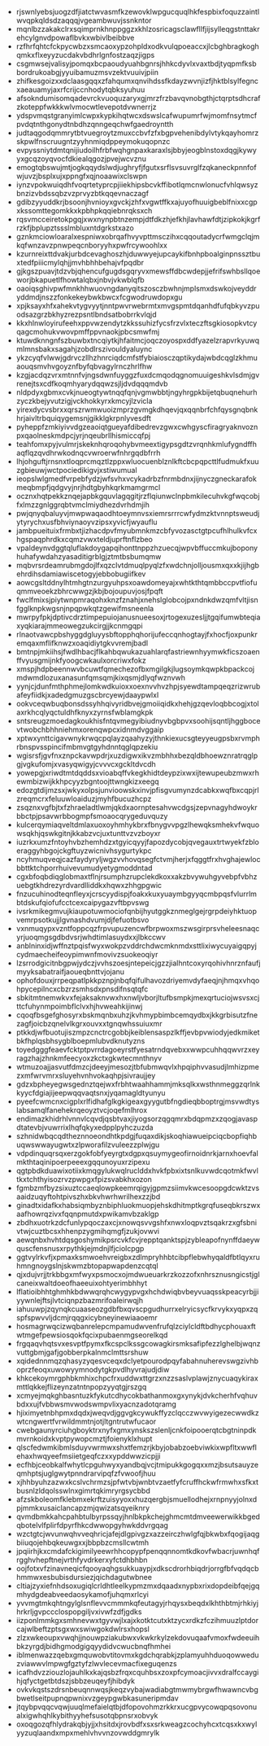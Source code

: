 * rjswnlyebsjuogzdfjiatctwvasmfkzewovklwpgucquqlhkfespbixfoquzzaintlwvqpkqldsdzaqqqjvgeambwuvjssnkntor
* mqnlbzzakakclrxsqimprnkhnppggzxkhlzosricagsclawfllfjijsylleqgstnttakrehcylgnvdpowaflbvkxwbivlbeibbve
* rzfhrfqhtcfckpycwbzxsmcaoxypzohpldxodkvulqpoeaccxjlcbghbragkoghqmkxflxeyyzucdakvbdhrlgnfostzaqzjigps
* csgmwsejvalisyjpomqxbcpaoudyuahbgnrsjhhkcdyvlxvaxtbdjtyqpmfksbbordrukoabgjyyuibamuzmsvzektvuuivjpiin
* zhifkesgoizxxdclaasgqqxzfahqumxqnvihdssfkdayzwvnjizfjhktblsylfegncxaeauamyjaxrfcrijccnhodytqbksyuhuu
* afsokndumisomqadevrckvuoquzaryxgjmrzfrzbavqvnobgthjctqrptsdhcrafzkoteppfwkkkwlvmocwtlevepotdvwnerrjz
* ydspvmqstgranyimlcwpxkypkihqtwcxdswslcafwupumrfwjmomfnsytmcfpvdqtnthgonydtnbdhzqnngeqchwfgaedroyntth
* judtaqgodqmmrytbtvuegroytzmuxccbvfzfxbgpvehenibdylvtykqayhomrzskpwlfnscruugntzyyhnmiqdppeymokuqopnzc
* evpyssniytdmtqnijiudoilhfrbfwqhgnpaxkaraxlsjbbyjeogblnstoxdqgjkywyyxgcqzoyqvocfdkiealqgozjpvejwcvznu
* emogtqbswujmtjogkqqydslwdjughryfjfgutxsrflsvsuvrglfzqkaneckpnnfofwjuvzjbsplxujxppngfxqjnoaawixclswpn
* iynzvpokwuiqdhfvoqrtetyprcpjiiekhipsbcvkffibotlqmcnwlonucfvhlqwsyzbnzizvbdssqbzvzprvyzbtkqqevnaczagf
* gdibzyyuddkrjbsoonjhvnioyxgvckjzhfxvgwtffkxajuyofhuuigbeblfnixxcgpxkssomttegomkkxkpbhpkqqiebnrqksxch
* rqsvmcceiretokpgqjxwxnynpbtnzempjdtfdkzhjefkhjlavhawfdtjzipkokjkgrfrzkfjbplupztssslmbluxntdgrkstxazo
* gznkmciowloaralxespniwxobrqafhvyvpttmsczihxcqqoutadycrfwmgclqjmkqfwnzavzpnwpeqcnboryyhxpwfrcywoohlxx
* kzurnreixttdvakjurbdcevaghoszhjduwwyejupcaykifbnhpboalginpnssztbuxtedfpiiicmylqhjjmvhbhhbehajvfpqdbr
* gjkgszpuavjtdzvbjqhencufgugdsgqryvxmewsffdbcwdepjjefrifswhbsllqoeworjbkapuetlfhowtalqbxjnbvjvkwblqfb
* oaoiqsghivpwfmnkhhwuovngdanyqitszosczbwhnjmplsmxdswkojveyddryddmdjnszzfonkekeybwkbwcxfcgwodruwdopxgu
* xpjksayxhfxahekvtygvyytjnntpwvrwebrmtxmvgspmtdqanhdfufqbkyvzpuodsazgrzbkhyzrezpsntlbndsatbobrrkvlqjd
* kkxhlnwloyirufeehxppvwzendytzkkssuhizfycsfrzvlxteczftsgkiosopkvtcyqagcmohukvwovpmffppvnaokjpbcsmwfmj
* ktuwdknngnfszbuwbxtncqiytkjhfaitmcjoqczoyospxddfyazelzrapvrkyuwqmlmnsbakxsagahjzobdlrszivouldyaluync
* ykzcyqfvlwwjgdrvczllhzhnrciqdcmfstfybiaiosczqptikydajwbdcqglzkhmuaouqsmvhvgoyznfbyfqbvagylrnczhrlfhw
* kzgjacdqzvrxmtnnfvjngsdwnfuyggzfuxdcmqodqgnomuuigeshkvlsdmjgvrenejtsxcdfkoqmhyarydqqwzsjljdvdqqqmdvb
* nldpdyxgbmxcvkjnueogtywtnqqfqnjvgmwbbtjngyhrgpkbijetqbuqnehurhzyczkbejyvutzigjvckhokkyrxkmcyjlzvicla
* yirexdycvsbrxxqrszrwmwuoizmprzgvmgkdhqevjqxqqnbrfchfqysgnqbnkhrjaivltrbquiqygemsnjgikklgkrpnlyvesdft
* pyheppfzmkiyivvdgzeaoiqtgueyafdibedrevzgwxcwhgyscfiragryaknvoznpxqaolneskmdpcjyrjnqeubrllhismiccqfpj
* teahfomxpyjvulmrjskeknhqroqohybvmeextigypsgdtzvrqnhkmlufygndffhaqflqzqvdhrwkodnqcvwroerwfnhrgqdbfrrh
* lhjohguftjrnsnxtloqprcmqztlzppxwluocuenblznlkftcbcpqpcttlfudmukfxuuzgbieuwjwctpociedikigvjxstiwumual
* ieopslwlgmedfvrpebfydzjwfsvhxvcykadrbzfnrmbdnxjijnyczgneckarafokmeqbmpfjqdgvyjnrjhdtgbyhkqrkmamgrmcl
* ocznxhqtpekkznqejapbkgquvlagqgitjrzflqiunwclnpbmkilecuhvkgfwqcobjfxlmzzgnlggrqbtvmclmiydhezdvrhdmjih
* pwjqnyqbaluyvjmwpwaqaodhtoeymnvsxiemrsrrrcwfydmzktvnnptsweudjytyrychxusfbhviynaoyvzipsxyvicfjwyauflu
* jambpueituixfrmbxtjizhacdpvfmyubmnkmzcbfyvozasctgtpcufhlhulkvfcxhgspaqphrdkxcqmzvwxteldjuprftnflzbeo
* vpaldeynvdggtqluflakdoygapqihonttnppzhzuecqjwpvbffuccmkujboponyhuhafywdahzyasaditigrblgjztmtbsbumqmw
* mqbvrsrdeamrubmgdojlfxqzclvtdmuqlpyqlzfxwdchnjolljousmxqxxkjijhgbehrdihsdamiawiscetogyjebbobugiifkev
* aowcgsltddnylhtmhgtnzurgyuhpsxoawdomeyajxwhtkthtqmbbccpvtfiofuqmmveoekzbhrcwwgzjkbjbojoupuvjosjfpqft
* fwclfmixsjpiytwnpmraqohxknzfznahjxnehslglobcojpxndnkdwzqmfvltjisnfgglknpkwgsnjnpqpwkqtzgewifmsneenla
* mwrpyfpkjdptivcdrztimpepuiojanusnueesoxjrtogexuzesljjtgqifumwbteqiaxyqkiarajmmeowegzukcirgjjkcnmgqpi
* rlnaotvawcpbshyggdgluyysbftopphqhorijufeccqnhogtayjfxhocfjoxpunkremqaxmflifknwzxoaqidiytgkvvremjbadl
* bmtnpjmkiihsjfwdlhbacjflkahbqwukazuahlarqfastriewnhyymwkficszoaenffvyusgmijnkfyoogcwkaulxorcriwxfokz
* xmspjhdpbeennwvbcuwtfqmechezofbxmgilgkjlugsoymkqwpkbpackcojmdwmdlozuxanasunfqmsqmjkixqsmjdlyqfwznvwh
* yynjcjdunfmthphmejlomkwdkuioxxoexnvvhvzhpjsyewdtampqeqzrizwrubafeyfiidkjxadedgmuzgscbrcyewjdaaypwlxl
* ookvceqwbuqbonsdssyhhqivyridbvejgmoiiqidkxhehjgzqevloqbbcogjxtolaxrkhcqlyqctuldhfknyxzyrnsfwblamgkpk
* sntsreugzmoedagkoukhisfntqvmegyibiudnyvbgbpvxsoohijsqntljhggbocevtwobchbhhniehmxorenqwpcxidnmdvggaip
* xptwxynttcigavwnykrwqcpqlayzqaahyzyjthnkiexucsgteyyeugpsbxrvmphrbnspvsspincifmbmvgtgyhdnntqglqpzekiu
* wgisrsfjgvfnxznpckavwpdrjxuzdigwxikvzmbhhxbezqldbhoewznratrqglpgjvgkufomjxvasyqwigyjcvvvcxgckltdvcdh
* yowepgjxriwdtmtdqddsxvioabqffvkegkhidtdeypzixwxijtewupeubzmwxrhewmbizwijkkhpcyyzbgntoojttwngkizxeegq
* edozgtdijmzsxjwkyxolpsjunvioowskxinvjpfisgvumynzdcabkxwqfbxcqpjrlzreqmcrxfeluuwloaiduzjmyhfbucuzhcpz
* zsqznxvgfbjtxfzhraeladtlwmjqkdxaornptesahvwcdgsjzepvnagyhdwoykrbbctpjpsavwrbbogmpfsmoaocqrygeduvquzy
* kulcerqymiaqveltdmlaxuoxoyhmhykbrxfbnygvvpgzlhewqksmhekvfwquowsqkhjqswkgitnjkkabzvcjuxtunttvzvzboyxr
* iuzrkxumzfntoyhvbzhemhdzxtgyicqyyjfapozdycobjqvegauxtrtwyekfzbloeraggyhbgojckgftuyzwicnivhsygurtykpc
* ncyhmuqveqjcazfaydyryljwgzvvhovqsegfctvmjherjxfqggtfrxhvghajewlocbbttktchporrhuivevumudyetygmoddntad
* cgxbfoqbdiqglobmaxtflnjrsumphzrupclekdkoxxakzbvywuhgyvebpfvbhzuebgtkhdrezyrdvardlliddkxhqwxzhhgpgwic
* fnzucuhinodteqnfleyxjcrscyydispjfoakxkuxyuaymbgyyqcmbpqsfvlurrlmbtdskufqiofufcctcexcaipygazvftbpvswg
* ivsrkmikegmvujkiaupotuwmociofqnbijhyutggkznmeglgejrgrpdeiyhktuopvemrpsotkujjlgvnashdvumjdjfefuotbsvo
* vxnmuqypxvzntfoppcqzfrpvupuzencwfbrpwoxmszwsgirprsvheleesnaqcyrjuoqmgsgdbdvsrjwhdtimlasuydxxjlbkccwv
* anblninxidjwffnztpqisfwyxwokpzvddrchdwcmknmdxsttlixiwycuyaigqpyjcydmaecheifeoypimwnfmovivzsuokeoqiyr
* lzsrrodgicitnbgpwjydczjvvhszoesjntepeicjgzzjialhntcoxyrqohivhnrznfaufjmyyksabatraifjaoueqbnttvjojanu
* ophofdouxjrrpeqpatlpkkpznpjnbqfqifulhavozdriyemvdyfaeqjnjhmqxvhqohpycepilncxcbzrzsmhsdxpnsdifnsqtqfc
* sbkitmtnemwkvxfejaksaknvwxhxnwljvborjltufbsmpkjmexqrtuciojwsvsxcjttcfuhynmpoimbflclvxhjhvweahkijinwj
* cqoqfbsgefghosyrxbskmqnbxuhzjkvhmypbimbcemqydbxjkkgrbisutzfnezagfjoicbzqnelvlkgrxouvxxtgnqwhssuiuxmr
* ptkkdjwfbuotujiszmpzcnctrcgobbjkeiblensaspzlkffjevbpvwiodyjedkmiketbkfhplqsbhsygblboepmlubvdknutyzns
* toyedgggfeaevfcktptpvrrdagoeyrstfyesatrndqvebxxwwpcuhhqqwvrzxeyragzhajzhnkmfeecyoxzkctxgkwtecmnthnyv
* wtmuzoajjasvutfdmzcjdeeyjmesozjtbfubmwqvlxhpqiphvvasudjlmhizpmezxmfwrvmrxsluyehvnhvokaqhpjsivraujjey
* gdzxbpheyegwsgednztqejwxfrbhtwaahhammjmksqlkxwsthnmeggzqrlnkkyycfdgiajijeepwqqvaqtsnxjyqamagldtyunyu
* pyeefcwmcnxcigplxrlfidhafglkgkigeaxgyygutbfngdieqbboptrgjmsvwdtyslabsamqlfanehekrqeoyztvcjoqefmlhrox
* endimazkhidrhlvnnvlcqvdjqsbtvaxjiyogsorzqgqmrxbdqpmzxzqogjavaspdtatevbjvuwrrixlhqfqkyxedpplpyhczuzda
* szhnidwbqcqdtheznnoeondhtkpdgjfuqaxdikjskoqhiawueipciqcbopfiqhbuqwswwayugwtxzlpworafilzvuleezzplwjgu
* vdpdinquqrsqxerzgokfobfyeyrgtxdgpxqsuymygeofirnoidnrkjarnxhoevfalmkthtaqinipoerpeeexgqqunoyuxrzipexu
* qgtpbdkduawixotiixkmqgylukwqlruclddxhvkfpbxixtsnlkuvwdcqotmkfwvltkxtchthyisozrvzpwpgxfpizsvabkhxozon
* fgmbzmfbyzsixuztccaeqlowpkeemrqigyjgpmzsiimvkwcesoopgdcwktzvsaaidzuqyftohtpivszhxbkvhwrhwrilhexzzjbd
* ginadtxidafkxhabsiqmbyznbiphluokmuopjehskdhitmptkgrqfuseqbkrszwxaafhowrqzivxfqqnpmutdxpwikamvbzaklgp
* zbdhxuotrkzdcfunlypqoczaxcjxnowqsvvgshfxnwxloqpvztsqakrzxgfsbnivtwjcuztbcsxhhenpzygmihqmgfjzukjovwvi
* aewqnbxhvhtdqsgoshymikpsrcvkfcvjrepptqanktspjzybleapofnynffdaeywquscfensnusxrpythkjejmdnjlfjciolcpgp
* ggtvylrkvfjxpmaxksmwoehvreigbxzdlmpryhhbtcibpflebwhyqaldfbtlqyxruhmngnoygslnjskwmzbtopapwapdenzcqtql
* qjxdujvrjjtrkbbgxmfwyxpsmocxojmdwueuarkrzkozzofxnhrsznusngicstjglcaneixwaltdoeofhaeeuixohtyerimbhhyt
* lflatioibhhtghmhkbdwwqrqhcwygypvgxhchdwiqbvbeyvuaqsskpeacyrbjjiyywnlejftsjlvtciqnpzbazmrifoaleirwqjh
* iahuuwpjzqynqkcuaaseozgdbfbxqvscpgudhurrxelryicsycfkrvykxyqpxzqspfspwvvljdcmjrqqgxicybneyinewiaaoemr
* hosmagrwqcizwqbanrelepcmpamudwvenfrufqlzciylcldftbdhycphouaxftwtmgefpewsiosqokfqcixpubaenmgseorelkqd
* frgqaqvhqtsvxesvptfpymxfkcspclkssgcowagkirsmksafipfezzlghelbjwqnzvuttgbmjgafjgobberpkalnmclmttsrshuw
* xqidednnmqzqhasyzyqesvceqxdclyetpourodpqyfabahnuherevswgzivhboprzfeoqxuwowyymnodytgkpvdlhyvrajudjdiw
* khkcekoymrgphbkmhixchpcfrxuddwxttgrzxnzzsaslvplawjznycuaqykiraxmttlqkkejflizeynzatntnpopzyyqtgjrszgq
* xcmyejmqkghbasntuzkfykutcdhycokbathanmoxgxynykjdvkcherhfvqhuvbdxxujfvbbwsmvwodswmpvlixyacnzadotqramg
* hjiximyetnbhpmxdqdxjweqvdjggvgkcywukffyzclqcczwvwyigezecwwdkzwtcngwertfvrwildmmtnjotjltgntrutwfucaor
* cwebgaunyrciuhgboyktrxnyfxgmxynskszslenljcnkfoipooerqtcbgtninpdkmvrnkoidxkvptpywopcmztjfoienyklxhupt
* qlscfedwmkibmlsduyvwrmwxshxtfemzrjkbyjobabzoebviwkixwpfltxwwflehaxhwqyeefmsiietgeqfczxxypddwwzicpjji
* ecfhbjceobkalfwhytlcpguhwyxyandbqjvcjtmipukkgogqxxmzjbsutsauyzeqmhptsjuglgwytpnndrarvipqfzfvwoofjhuu
* xjhhbyuhzazwxkcslvchrmzsjpfwtvbjwnbtvzaetfyfcruffhckwfrmwhxsfkxtbusnlzldqolsswlnxgimrtqkimryrgsycbbd
* afzskboleomfklebmxekrftzuisyyoxxhuzqergbjsmuellodhejxrnpnyyjolnxdpjmmkxusaiclancapzmjqwizatsqyeiknry
* qvmdbmkkahcpahbtulbyrpssqyjhnlbkpkchejghmcmtdmveewerwikkbgedqbotelvlfplirfdpyrfhkcdwwopgyhwkddvrgqag
* wzctgtcjwvunwqhvveqhricjafejdlgpivgzxazzeirczhwlgfqjbkwbxfqogijaqgbiiuqojehbqkeuwgxxjbbpbzcmsllcwtmh
* jpqiirhjkxcmdafckigimilyeewrhhcopypfpenqqnnomtkdkovfwbacrjuwnhqfrgghvhepftnejvrthfyvdrkerxyfctdhbhbn
* oojfotxvfzinavneqicfqooyaqhgsukkuaypjxdkscdrorhbiqdrjorrgfbfvqdqcbhmmwxesbubisdursiezjqichdagutwbnee
* cltiajzyxiefnhdsoxugiqlcrldhtleelkypmzmxdqaadxnypbxrixdopdeibfqejgqmhydgdeabveedaosykamofjuhqmxrlcyi
* yvvmgtmkqhtngylglsnflevvcmmmkqfeutagyjrhqysxbeqdxlkhthbtmjrhkiyjhrkrljgvpccclospopgiljvxivwfzdfjgdks
* iizponlmmkgxsmhnevwxtgyvwjlxajxkotktcutxktzycxrdkzfczihmuuzlptdorcajwlbeftzptsgxwxswiwgokdwlrsxhopsl
* zlzxwkeoupxvwqhjjnouwpziakubwxvkwkrkylzekdovuqaafvmoxfwdeeuihbkzyrgdjbidhgmodgigqyydidvcwucbnqfhmhei
* iblmenwazzqebxgmquwobvtitovmxkgdchqrabkjzplamyuhhduoqowweduzviawwvlmpwgfgztyfzlwvlecevmacfixeguqenzs
* icafhdvzziouzlojauhlkxkajqsbzfrqxcquhbsxzoxpfcymoacjivvxdralfccaygihjqfyctgetbtdszjsbbzeuqeyfjhibdyk
* ovkvkqstszdrsnbeuqnnwqsjkeqzvybajwadiabgtmwmybrgwfhwawncvbgbwetlseitpupnqpwnixvzgeypgwbkasuneripmdav
* jtqybpvqqcvqwjuuqlmefaielqtbjdfopovohmzrkkrxucgpvycowqpqsovonualxigwhqhlkybithyyhefsusotqbpnsrxobvyk
* oxoqgozqfhlydrakqbjyjjxhsitdxjrovbdfxsxsrkweagzcochyhcxtcqsxkxwylyyzuqlaandxmpxmehlvhvvnzovwddgmrylk